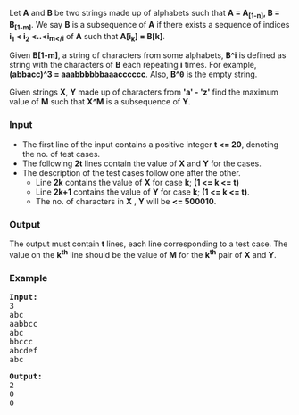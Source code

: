 Let <b>A</b> and <b>B</b> be two strings made up of alphabets such that <b>A = A<sub>[1-n]</sub>, B = B<sub>[1-m]</sub></b>. We say <b>B</b> is a subsequence of <b>A</b> if there exists a sequence of indices  <b>i<sub>1</sub> &lt; i<sub>2</sub> &lt;..<i<sub>m</i<sub></b> of <b>A</b> such that <b>A[i<sub>k</sub>] = B[k]</b>. 
<p></p>

<p>
Given <b>B[1-m]</b>, a string of characters from some alphabets, <b>B^i</b> is defined as string with the characters of <b>B</b> each repeating <b>i</b> times. For example, <b>(abbacc)^3 = aaabbbbbbaaacccccc</b>.
Also, <b>B^<font face="courier">0</font></b> is the empty string.
</p>

<p>
Given strings <b>X</b>, <b>Y</b> made up of characters from <b>'a' - 'z'</b> find the maximum value of <b>M</b> such that <b>X^M</b> is a subsequence of <b>Y</b>.
</p>

<h3>Input</h3>

<p>
</p><ul>
<li> The first line of the input contains a positive integer <b>t &lt;= 20</b>, denoting the no. of test cases.
</li><li> The following <b>2t</b> lines contain the value of <b>X</b> and <b>Y</b> for the cases.
</li><li> The description of the test cases follow one after the other.
<ul>
<li> Line <b>2k</b> contains the value of <b>X</b> for case <b>k</b>; <b>(1 &lt;= k &lt;= t)</b>
</li><li> Line <b>2k+1</b> contains the value of <b>Y</b> for case <b>k</b>; <b>(1 &lt;= k &lt;= t)</b>.
</li><li> The no. of characters in <b>X</b> , <b>Y</b> will be  <b>&lt;= 500010</b>.
</li></ul>
</li></ul>

<h3>Output</h3>
<p>
The output must contain <b>t</b> lines, each line corresponding to a test case.
The value on the <b>k<sup>th</sup></b> line should be the value of <b>M</b> for the <b>k<sup>th</sup></b> pair of <b>X</b> and <b>Y</b>. 
</p>
 
<p>
</p><h3>Example</h3>

<p><tt>
<b>Input:</b>
<br>3
<br>abc
<br>aabbcc
<br>abc
<br>bbccc
<br>abcdef
<br>abc
</tt></p><tt>

</tt><p><tt>
<b>Output:</b>
<br>2
<br>0
<br>0
</tt>
</p>